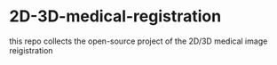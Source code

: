 # 2D-3D-medical-registration
this repo collects the open-source project of the 2D/3D medical image reigistration
